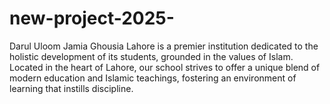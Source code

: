 # new-project-2025-
Darul Uloom Jamia Ghousia Lahore is a premier institution dedicated to the holistic development of its students, grounded in the values of Islam. Located in the heart of Lahore, our school strives to offer a unique blend of modern education and Islamic teachings, fostering an environment of learning that instills discipline.
